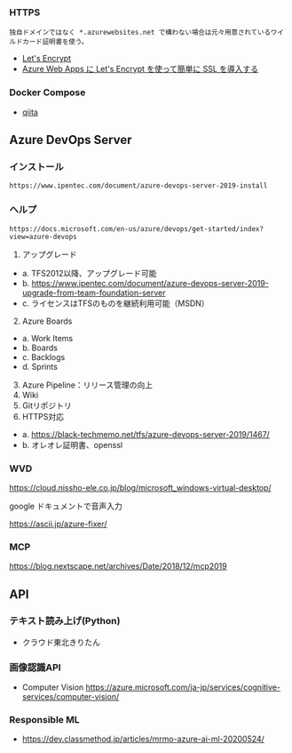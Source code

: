 ### HTTPS
	独自ドメインではなく *.azurewebsites.net で構わない場合は元々用意されているワイルドカード証明書を使う。
* [Let's Encrypt](https://letsencrypt.jp/)
* [Azure Web Apps に Let's Encrypt を使って簡単に SSL を導入する](https://m2wasabi.hatenablog.com/entry/2017/02/07/100000)

### Docker Compose
* [qiita](https://qiita.com/zembutsu/items/9e9d80e05e36e882caaa)

## Azure DevOps Server
### インストール
	https://www.ipentec.com/document/azure-devops-server-2019-install
### ヘルプ
	https://docs.microsoft.com/en-us/azure/devops/get-started/index?view=azure-devops
1. アップグレード
*	a. TFS2012以降、アップグレード可能
*	b. https://www.ipentec.com/document/azure-devops-server-2019-upgrade-from-team-foundation-server
*	c. ライセンスはTFSのものを継続利用可能（MSDN）
2. Azure Boards
*	a. Work Items
*	b. Boards
*	c. Backlogs
*	d. Sprints
3. Azure Pipeline：リリース管理の向上
4. Wiki
5. Gitリポジトリ
6. HTTPS対応
*	a. https://black-techmemo.net/tfs/azure-devops-server-2019/1467/
*	b. オレオレ証明書、openssl

### WVD
https://cloud.nissho-ele.co.jp/blog/microsoft_windows-virtual-desktop/

google ドキュメントで音声入力

https://ascii.jp/azure-fixer/

### MCP
https://blog.nextscape.net/archives/Date/2018/12/mcp2019


## API
### テキスト読み上げ(Python)
* クラウド東北きりたん

### 画像認識API
* Computer Vision
	https://azure.microsoft.com/ja-jp/services/cognitive-services/computer-vision/

### Responsible ML
* https://dev.classmethod.jp/articles/mrmo-azure-ai-ml-20200524/